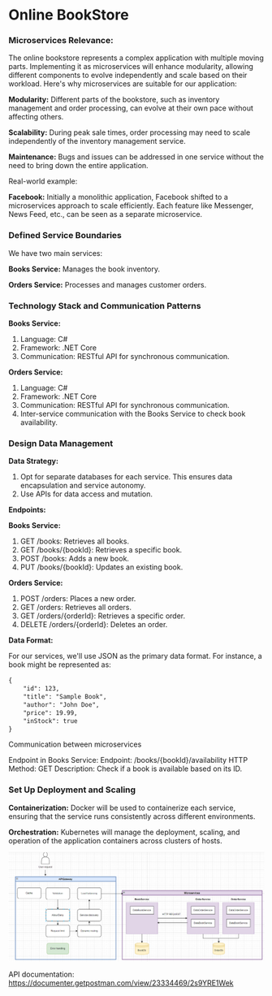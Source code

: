 # Online BookStore 

### Microservices Relevance: 

The online bookstore represents a complex application with multiple 
moving parts. Implementing it as microservices will enhance modularity, 
allowing different components to evolve independently and scale based on 
their workload. Here's why microservices are suitable for our application:

**Modularity:** Different parts of the bookstore, such as inventory management 
and order processing, can evolve at their own pace without affecting others.

**Scalability:** During peak sale times, order processing may need to scale 
independently of the inventory management service.

**Maintenance:** Bugs and issues can be addressed in one service without the need to bring down the entire application.


Real-world example:

**Facebook:** Initially a monolithic application, Facebook shifted to a 
microservices approach to scale efficiently. Each feature like Messenger, 
News Feed, etc., can be seen as a separate microservice.


### Defined Service Boundaries

We have two main services:

**Books Service:** Manages the book inventory.

**Orders Service:** Processes and manages customer orders.

### Technology Stack and Communication Patterns

**Books Service:**

1. Language: C#
2. Framework: .NET Core
3. Communication: RESTful API for synchronous communication.

**Orders Service:**

1. Language: C#
2. Framework: .NET Core
3. Communication: RESTful API for synchronous communication. 
4. Inter-service communication with the Books Service to check book availability.

### Design Data Management

**Data Strategy:**

1. Opt for separate databases for each service. This ensures data encapsulation and service autonomy.
2. Use APIs for data access and mutation.

**Endpoints:**

**Books Service:**

1. GET /books: Retrieves all books.
2. GET /books/{bookId}: Retrieves a specific book.
3. POST /books: Adds a new book.
4. PUT /books/{bookId}: Updates an existing book.

**Orders Service:**

1. POST /orders: Places a new order.
2. GET /orders: Retrieves all orders.
3. GET /orders/{orderId}: Retrieves a specific order.
4. DELETE /orders/{orderId}: Deletes an order.

**Data Format:**

For our services, we'll use JSON as the primary data format. 
For instance, a book might be represented as:

```
{
    "id": 123,
    "title": "Sample Book",
    "author": "John Doe",
    "price": 19.99,
    "inStock": true
}
```

Communication between microservices

Endpoint in Books Service:
Endpoint: /books/{bookId}/availability
HTTP Method: GET
Description: Check if a book is available based on its ID.

### Set Up Deployment and Scaling

**Containerization:** Docker will be used to containerize each service, 
ensuring that the service runs consistently across different environments.

**Orchestration:** Kubernetes will manage the deployment, scaling, and 
operation of the application containers across clusters of hosts.

![img_1.png](img_1.png)

API documentation:
https://documenter.getpostman.com/view/23334469/2s9YRE1Wek